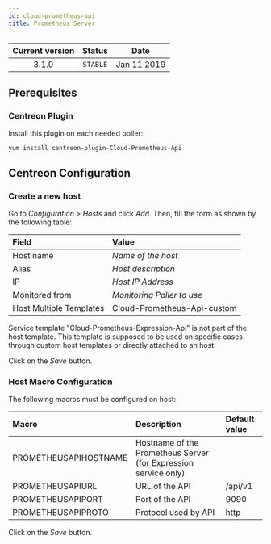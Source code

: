 ```yaml
---
id: cloud-prometheus-api
title: Prometheus Server
---
```


| Current version | Status | Date |
| :-: | :-: | :-: |
| 3.1.0 | `STABLE` | Jan 11 2019 |

## Prerequisites

### Centreon Plugin

Install this plugin on each needed poller:

``` shell
yum install centreon-plugin-Cloud-Prometheus-Api
```

## Centreon Configuration

### Create a new host

Go to *Configuration \> Hosts* and click *Add*. Then, fill the form as shown by the following table:

| Field                   | Value                       |
| :---------------------- | :-------------------------- |
| Host name               | *Name of the host*          |
| Alias                   | *Host description*          |
| IP                      | *Host IP Address*           |
| Monitored from          | *Monitoring Poller to use*  |
| Host Multiple Templates | Cloud-Prometheus-Api-custom |

Service template "Cloud-Prometheus-Expression-Api" is not part of the host template. This template is supposed to be
used on specific cases through custom host templates or directly attached to an host.

Click on the *Save* button.

### Host Macro Configuration

The following macros must be configured on host:

| Macro                 | Description                                                     | Default value |
| :-------------------- | :-------------------------------------------------------------- | :------------ |
| PROMETHEUSAPIHOSTNAME | Hostname of the Prometheus Server (for Expression service only) |               |
| PROMETHEUSAPIURL      | URL of the API                                                  | /api/v1       |
| PROMETHEUSAPIPORT     | Port of the API                                                 | 9090          |
| PROMETHEUSAPIPROTO    | Protocol used by API                                            | http          |

Click on the *Save* button.


